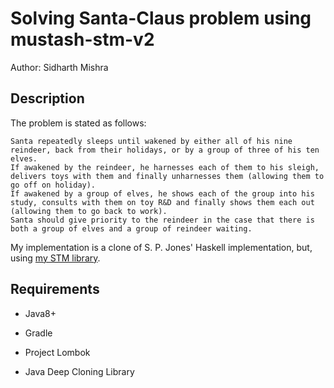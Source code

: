 # Solving Santa-Claus problem using mustash-stm-v2

Author: Sidharth Mishra

## Description

The problem is stated as follows:

	Santa repeatedly sleeps until wakened by either all of his nine reindeer, back from their holidays, or by a group of three of his ten elves. 
	If awakened by the reindeer, he harnesses each of them to his sleigh, delivers toys with them and finally unharnesses them (allowing them to go off on holiday). 
	If awakened by a group of elves, he shows each of the group into his study, consults with them on toy R&D and finally shows them each out (allowing them to go back to work). 
	Santa should give priority to the reindeer in the case that there is both a group of elves and a group of reindeer waiting.
	
My implementation is a clone of S. P. Jones' Haskell implementation, but, using [my STM library](https://github.com/sidmishraw/mustash-stm-v2/tree/without-ownerships).


## Requirements

* Java8+

* Gradle

* Project Lombok

* Java Deep Cloning Library
